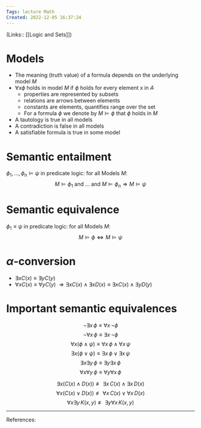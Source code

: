 ```yaml
---
Tags: lecture Math
Created: 2022-12-05 16:37:24
---
```

(Links:: [[Logic and Sets]])
# Models
- The meaning (truth value) of a formula depends on the underlying model $M$
- $\forall x\phi$ holds in model $M$ if $\phi$ holds for every element x in $A$
	- properties are represented by subsets
	- relations are arrows between elements
	- constants are elements, quantifies range over the set
	- For a formula $\phi$ we denote by $M \vDash \phi$ that $\phi$ holds in $M$
- A tautology is true in all models
- A contradiction is false in all models
- A satisfiable formula is true in some model
# Semantic entailment
$\phi_1, ...,\phi_n \vDash \psi$ in predicate logic:
for all Models $M$:
$$M \vDash \phi_1 \text{ and ... and }M \vDash \phi_n \Rightarrow M \vDash \psi$$
# Semantic equivalence
$\phi_1 \equiv \psi$ in predicate logic:
for all Models $M$:
$$M \vDash \phi \Leftrightarrow M \vDash \psi$$
# $\alpha$-conversion
- $\exists xC(x)\equiv \exists yC(y)$
- $\forall xC(x)\equiv \forall yC(y)$
  $\Rightarrow \exists xC(x) \land \exists xD(x) \equiv \exists xC(x) \land \exists yD(y)$
# Important semantic equivalences
$$\lnot \exists x \,\phi \equiv \forall x  \,\lnot \phi$$
$$\lnot \forall x \,\phi \equiv \exists x  \,\lnot \phi$$
$$\forall x(\phi\land\psi) \equiv \forall x  \,\phi \land \forall x  \,\psi$$
$$\exists x(\phi\lor\psi) \equiv \exists x  \,\phi \lor \exists x  \,\psi$$
$$\exists x \exists y \,\phi \equiv \exists y \exists x \,\phi$$
$$\forall x \forall y \,\phi \equiv \forall y \forall x \,\phi$$

$$\exists x(C(x)\land D(x)) \not\equiv \exists x\,C(x)\land \exists x\,D(x)$$
$$\forall x(C(x)\lor D(x)) \not\equiv \forall x\,C(x)\lor \forall x\,D(x)$$
$$\forall x\exists y\, K(x,y) \not\equiv \exists y \forall x\, K(x,y)$$

---
References: